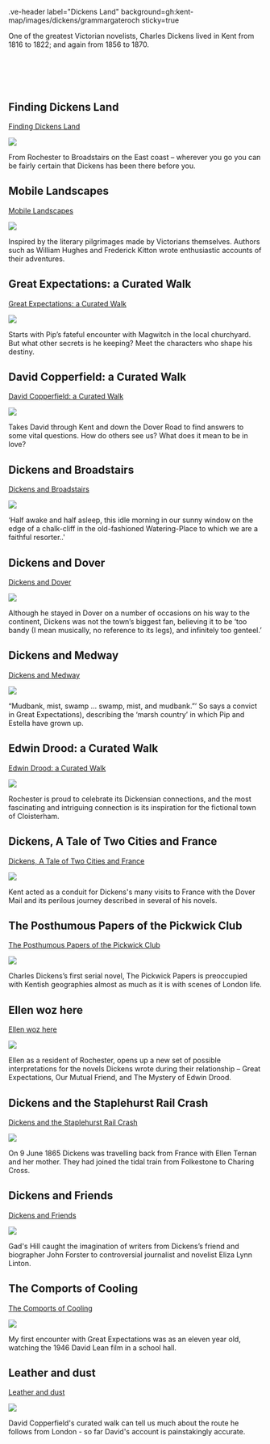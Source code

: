 
.ve-header label="Dickens Land" background=gh:kent-map/images/dickens/grammargateroch sticky=true
    
One of the greatest Victorian novelists, Charles Dickens lived in Kent from 1816 to 1822; and again from 1856 to 1870.

# &nbsp; 
<param class="cards">

## Finding Dickens Land

[Finding Dickens Land](dickens-biography)

![](https://raw.githubusercontent.com/kent-map/images/main/thumbnails/dickens_Finding_Dickens_Land.jpg)

From Rochester to Broadstairs on the East coast – wherever you go you can be fairly certain that Dickens has been there before you. 

## Mobile Landscapes

[Mobile Landscapes](mobile-landscapes)

![](https://raw.githubusercontent.com/kent-map/images/main/thumbnails/dickens_Mobile_Landscapes.jpg)

Inspired by the literary pilgrimages made by Victorians themselves. Authors such as William Hughes and Frederick Kitton wrote enthusiastic accounts of their adventures.

## Great Expectations: a Curated Walk

[Great Expectations: a Curated Walk](great-expectations-curated-walk)

![](https://raw.githubusercontent.com/kent-map/images/main/thumbnails/dickens_Great_Expectations_a_Curated_Walk.jpg)

Starts with Pip’s fateful encounter with Magwitch in the local churchyard. But what other secrets is he keeping? Meet the characters who shape his destiny.

## David Copperfield: a Curated Walk

[David Copperfield: a Curated Walk](david-copperfield-curated-walk)

![](https://raw.githubusercontent.com/kent-map/images/main/thumbnails/dickens_David_Copperfield_a_Curated_Walk.jpg)

Takes David through Kent and down the Dover Road to find answers to some vital questions. How do others see us? What does it mean to be in love? 

## Dickens and Broadstairs

[Dickens and Broadstairs](dickens-broadstairs)

![](https://raw.githubusercontent.com/kent-map/images/main/thumbnails/dickens_Dickens_and_Broadstairs.jpg)

‘Half awake and half asleep, this idle morning in our sunny window on the edge of a chalk-cliff in the old-fashioned Watering-Place to which we are a faithful resorter..'

## Dickens and Dover

[Dickens and Dover](dickens-dover)

![](https://raw.githubusercontent.com/kent-map/images/main/thumbnails/dickens_Dickens_and_Dover.jpg)

Although he stayed in Dover on a number of occasions on his way to the continent, Dickens was not the town’s biggest fan, believing it to be ‘too bandy (I mean musically, no reference to its legs), and infinitely too genteel.’

## Dickens and Medway

[Dickens and Medway](dickens-medway)

![](https://raw.githubusercontent.com/kent-map/images/main/thumbnails/dickens_Dickens_and_Medway.jpg)

“Mudbank, mist, swamp … swamp, mist, and mudbank.”’ So says a convict in Great Expectations), describing the ‘marsh country’ in which Pip and Estella have grown up. 

## Edwin Drood: a Curated Walk

[Edwin Drood: a Curated Walk](edwin-drood-curated-walk)

![](https://raw.githubusercontent.com/kent-map/images/main/thumbnails/dickens_Edwin_Drood_a_Curated_Walk.jpg)

Rochester is proud to celebrate its Dickensian connections, and the most fascinating and intriguing connection is its inspiration for the fictional town of Cloisterham. 

## Dickens, A Tale of Two Cities and France

[Dickens, A Tale of Two Cities and France](tale-two-cities)

![](https://raw.githubusercontent.com/kent-map/images/main/thumbnails/dickens_Dickens_A_Tale_of_Two_Cities_and_France.jpg)

Kent acted as a conduit for Dickens's many visits to France with the Dover Mail and its perilous journey described in several of his novels.

## The Posthumous Papers of the Pickwick Club

[The Posthumous Papers of the Pickwick Club](pickwick-papers)

![](https://raw.githubusercontent.com/kent-map/images/main/thumbnails/dickens_The_Posthumous_Papers_of_the_Pickwick_Club.jpg)

Charles Dickens’s first serial novel, The Pickwick Papers is preoccupied with Kentish geographies almost as much as it is with scenes of London life.

## Ellen woz here

[Ellen woz here](/19c/19c-ternan-biography)

![](https://raw.githubusercontent.com/kent-map/images/main/thumbnails/dickens_Ellen_woz_here.jpg)

Ellen as a resident of Rochester, opens up a new set of possible interpretations for the novels Dickens wrote during their relationship – Great Expectations, Our Mutual Friend, and The Mystery of Edwin Drood.

## Dickens and the Staplehurst Rail Crash

[Dickens and the Staplehurst Rail Crash](/dickens/dickens-staplehurst)

![](https://raw.githubusercontent.com/kent-map/images/main/thumbnails/dickens_Dickens_and_the_Staplehurst_Rail_Crash.jpg)

On 9 June 1865 Dickens was travelling back from France with Ellen Ternan and her mother. They had joined the tidal train from Folkestone to Charing Cross.

## Dickens and Friends

[Dickens and Friends](/dickens/dickens-friends)

![](https://raw.githubusercontent.com/kent-map/images/main/thumbnails/dickens_Dickens_and_Friends.jpg)

Gad's Hill caught the imagination of writers from Dickens’s friend and biographer John Forster to controversial journalist and novelist Eliza Lynn Linton.

## The Comports of Cooling

[The Comports of Cooling](/dickens/great-expectations-comports)

![](https://raw.githubusercontent.com/kent-map/images/main/thumbnails/dickens_The_Comports_of_Cooling.jpg)

My first encounter with Great Expectations was as an eleven year old, watching the 1946 David Lean film in a school hall. 

## Leather and dust

[Leather and dust](/dickens/19c-leather-and-dust)

![](https://raw.githubusercontent.com/kent-map/images/main/thumbnails/dickens_Leather_and_dust.jpg)

David Copperfield's curated walk can tell us much about the route he follows from London - so far David's account is painstakingly accurate. 
